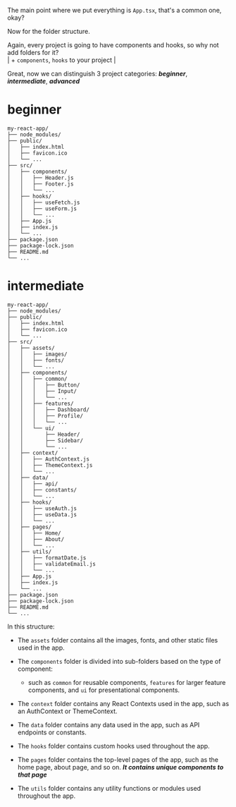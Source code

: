 The main point where we put everything is `App.tsx`, that's a common one, okay?

Now for the folder structure.  

Again, every project is going to have components and hooks, so why not add folders for it?  
| + `components`, `hooks` to your project |

Great, now we can distinguish 3 project categories: **_beginner_**, **_intermediate_**, **_advanced_**

# beginner

```
my-react-app/
├── node_modules/
├── public/
│   ├── index.html
│   ├── favicon.ico
│   └── ...
├── src/
│   ├── components/
│   │   ├── Header.js
│   │   ├── Footer.js
│   │   └── ...
│   ├── hooks/
│   │   ├── useFetch.js
│   │   ├── useForm.js
│   │   └── ...
│   ├── App.js
│   ├── index.js
│   └── ...
├── package.json
├── package-lock.json
├── README.md
└── ...
```

# intermediate
```
my-react-app/
├── node_modules/
├── public/
│   ├── index.html
│   ├── favicon.ico
│   └── ...
├── src/
│   ├── assets/
│   │   ├── images/
│   │   ├── fonts/
│   │   └── ...
│   ├── components/
│   │   ├── common/
│   │   │   ├── Button/
│   │   │   ├── Input/
│   │   │   └── ...
│   │   ├── features/
│   │   │   ├── Dashboard/
│   │   │   ├── Profile/
│   │   │   └── ...
│   │   └── ui/
│   │       ├── Header/
│   │       ├── Sidebar/
│   │       └── ...
│   ├── context/
│   │   ├── AuthContext.js
│   │   ├── ThemeContext.js
│   │   └── ...
│   ├── data/
│   │   ├── api/
│   │   ├── constants/
│   │   └── ...
│   ├── hooks/
│   │   ├── useAuth.js
│   │   ├── useData.js
│   │   └── ...
│   ├── pages/
│   │   ├── Home/
│   │   ├── About/
│   │   └── ...
│   ├── utils/
│   │   ├── formatDate.js
│   │   ├── validateEmail.js
│   │   └── ...
│   ├── App.js
│   ├── index.js
│   └── ...
├── package.json
├── package-lock.json
├── README.md
└── ...
```
In this structure:
- The `assets` folder contains all the images, fonts, and other static files used in the app.   
- The `components` folder is divided into sub-folders based on the type of component:
  - such as `common` for reusable components, `features` for larger feature components, and `ui` for presentational components.

- The `context` folder contains any React Contexts used in the app, such as an AuthContext or ThemeContext.
- The `data` folder contains any data used in the app, such as API endpoints or constants. 
- The `hooks` folder contains custom hooks used throughout the app.
- The `pages` folder contains the top-level pages of the app, such as the home page, about page, and so on. **_It contains unique components to that page_**
- The `utils` folder contains any utility functions or modules used throughout the app.




